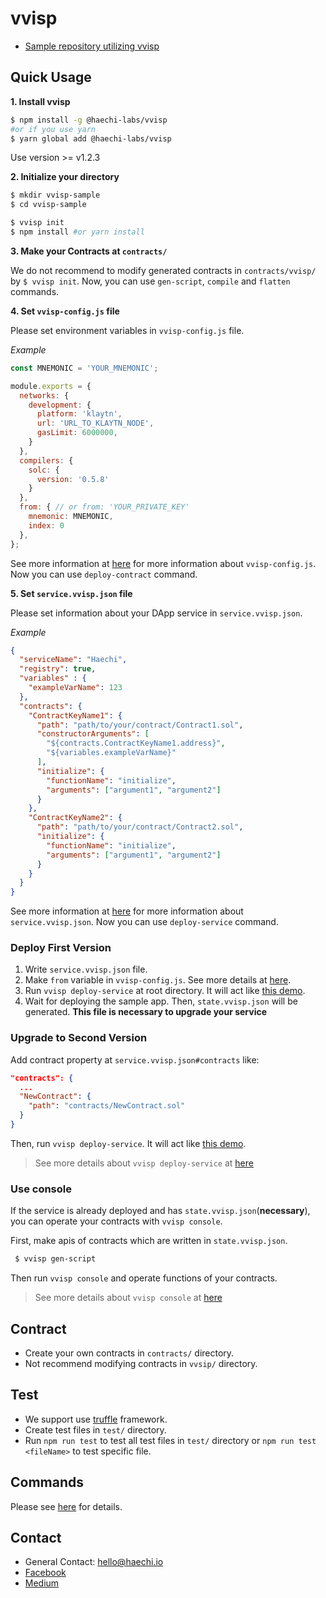 # vvisp

 - [Sample repository utilizing vvisp](https://github.com/HAECHI-LABS/vvisp-sample)

## Quick Usage

**1. Install vvisp**
```bash
$ npm install -g @haechi-labs/vvisp
#or if you use yarn
$ yarn global add @haechi-labs/vvisp
```
Use version >= v1.2.3

**2. Initialize your directory**
```bash
$ mkdir vvisp-sample
$ cd vvisp-sample

$ vvisp init
$ npm install #or yarn install
```
**3. Make your Contracts at `contracts/`**

We do not recommend to modify generated contracts in `contracts/vvisp/` by `$ vvisp init`.
Now, you can use `gen-script`, `compile` and `flatten` commands.

**4. Set `vvisp-config.js` file**

Please set environment variables in `vvisp-config.js` file.

_Example_
```javascript
const MNEMONIC = 'YOUR_MNEMONIC';

module.exports = {
  networks: {
    development: {
      platform: 'klaytn',
      url: 'URL_TO_KLAYTN_NODE',
      gasLimit: 6000000,
    }
  },
  compilers: {
    solc: {
      version: '0.5.8'
    }
  },
  from: { // or from: 'YOUR_PRIVATE_KEY'
    mnemonic: MNEMONIC,
    index: 0
  },
};
```

See more information at [here](./CONFIGURATION.md#config) for more information about `vvisp-config.js`.
Now you can use `deploy-contract` command.

**5. Set `service.vvisp.json` file**

Please set information about your DApp service in `service.vvisp.json`.

_Example_
```json
{
  "serviceName": "Haechi",
  "registry": true,
  "variables" : {
    "exampleVarName": 123
  },
  "contracts": {
    "ContractKeyName1": {
      "path": "path/to/your/contract/Contract1.sol",
      "constructorArguments": [
        "${contracts.ContractKeyName1.address}",
        "${variables.exampleVarName}"
      ],
      "initialize": {
        "functionName": "initialize",
        "arguments": ["argument1", "argument2"]
      }
    },
    "ContractKeyName2": {
      "path": "path/to/your/contract/Contract2.sol",
      "initialize": {
        "functionName": "initialize",
        "arguments": ["argument1", "argument2"]
      }
    }
  }
}

```
See more information at [here](./CONFIGURATION.md#service) for more information about `service.vvisp.json`.
Now you can use `deploy-service` command.

### Deploy First Version

1. Write `service.vvisp.json` file.
1. Make `from` variable in `vvisp-config.js`.
See more details at [here](./CONFIGURATION.md#vvisp-configjs).
1. Run `vvisp deploy-service` at root directory.
It will act like [this demo](https://youtu.be/tEpBaaZDGpw).
1. Wait for deploying the sample app.
Then, `state.vvisp.json` will be generated.
**This file is necessary to upgrade your service**

### Upgrade to Second Version
Add contract property at `service.vvisp.json#contracts` like:
```json
"contracts": {
  ...
  "NewContract": {
    "path": "contracts/NewContract.sol"
  }
}
```

Then, run `vvisp deploy-service`.
It will act like [this demo](https://youtu.be/f4WaBhsk_IQ).

> See more details about `vvisp deploy-service` at [here](./packages/vvisp/commands/README.md#deploy-service)

### Use console
If the service is already deployed and has `state.vvisp.json`(**necessary**), you can operate your contracts with `vvisp console`.

First, make apis of contracts which are written in `state.vvisp.json`.
```bash
 $ vvisp gen-script
```

Then run `vvisp console` and operate functions of your contracts.

> See more details about `vvisp console` at [here](./packages/vvisp/commands/README.md#console)

## Contract

- Create your own contracts in `contracts/` directory.
- Not recommend modifying contracts in `vvsip/` directory.

## Test

- We support use [truffle](https://truffleframework.com/truffle) framework.
- Create test files in `test/` directory.
- Run `npm run test` to test all test files in `test/` directory or `npm run test <fileName>` to test specific file.

## Commands

Please see [here](./packages/vvisp/commands/README.md) for details.

## Contact 

- General Contact: hello@haechi.io
- [Facebook](https://www.facebook.com/HAECHILABS/)
- [Medium](https://medium.com/haechi-labs)
